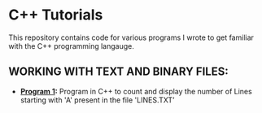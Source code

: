 # C++ Tutorials

This repository contains code for various programs I wrote to get familiar with the C++ programming langauge.

## WORKING WITH TEXT AND BINARY FILES:

* **[Program 1](https://github.com/foo-bar-omastar/c-plusplus-tutorials/blob/master/Program_1.CPP):** Program in C++ to count and display the number of Lines starting with 'A' present in the file 'LINES.TXT’
